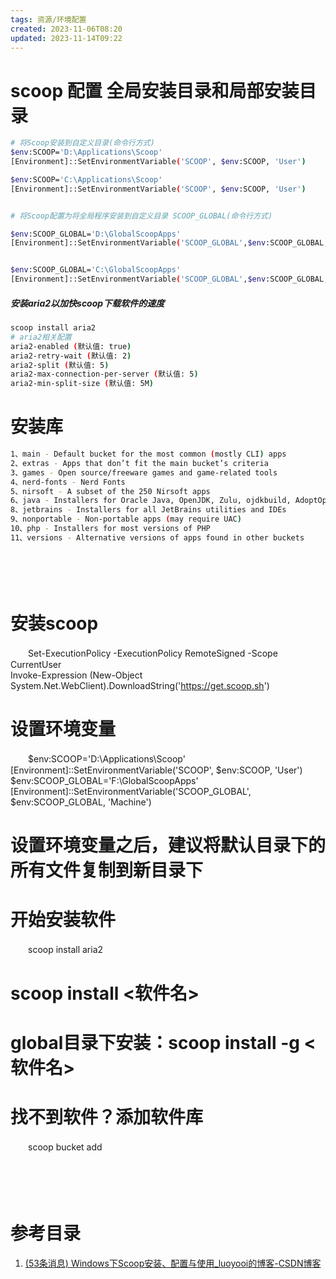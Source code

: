 ```yaml
---
tags: 资源/环境配置
created: 2023-11-06T08:20
updated: 2023-11-14T09:22
---
```

# scoop 配置 全局安装目录和局部安装目录

```bash
# 将Scoop安装到自定义目录(命令行方式)
$env:SCOOP='D:\Applications\Scoop'
[Environment]::SetEnvironmentVariable('SCOOP', $env:SCOOP, 'User')

$env:SCOOP='C:\Applications\Scoop'
[Environment]::SetEnvironmentVariable('SCOOP', $env:SCOOP, 'User')


# 将Scoop配置为将全局程序安装到自定义目录 SCOOP_GLOBAL(命令行方式)
```

```bash
$env:SCOOP_GLOBAL='D:\GlobalScoopApps'
[Environment]::SetEnvironmentVariable('SCOOP_GLOBAL',$env:SCOOP_GLOBAL, 'Machine')


$env:SCOOP_GLOBAL='C:\GlobalScoopApps'
[Environment]::SetEnvironmentVariable('SCOOP_GLOBAL',$env:SCOOP_GLOBAL, 'Machine')

```

##### 安装aria2以加快scoop下载软件的速度

```bash
scoop install aria2
# aria2相关配置
aria2-enabled (默认值: true)
aria2-retry-wait (默认值: 2)
aria2-split (默认值: 5)
aria2-max-connection-per-server (默认值: 5)
aria2-min-split-size (默认值: 5M)

```

# 安装库

```bash
1、main - Default bucket for the most common (mostly CLI) apps
2、extras - Apps that don’t fit the main bucket’s criteria
3、games - Open source/freeware games and game-related tools
4、nerd-fonts - Nerd Fonts
5、nirsoft - A subset of the 250 Nirsoft apps
6、java - Installers for Oracle Java, OpenJDK, Zulu, ojdkbuild, AdoptOpenJDK, 7、Amazon Corretto, BellSoft Liberica & SapMachine
8、jetbrains - Installers for all JetBrains utilities and IDEs
9、nonportable - Non-portable apps (may require UAC)
10、php - Installers for most versions of PHP
11、versions - Alternative versions of apps found in other buckets

```

　　‍

　　‍

# 安装scoop

　　Set-ExecutionPolicy -ExecutionPolicy RemoteSigned -Scope CurrentUser  
Invoke-Expression (New-Object System.Net.WebClient).DownloadString('https://get.scoop.sh')

# 设置环境变量

　　$env:SCOOP='D:\Applications\Scoop'  
[Environment]::SetEnvironmentVariable('SCOOP', $env:SCOOP, 'User')  
$env:SCOOP_GLOBAL='F:\GlobalScoopApps'  
[Environment]::SetEnvironmentVariable('SCOOP_GLOBAL', $env:SCOOP_GLOBAL, 'Machine')

# 设置环境变量之后，建议将默认目录下的所有文件复制到新目录下

# 开始安装软件

　　scoop install aria2

# scoop install <软件名>

# global目录下安装：scoop install -g <软件名>

# 找不到软件？添加软件库

　　scoop bucket add <bucketname>

　　‍

　　‍

# 参考目录

1. [(53条消息) Windows下Scoop安装、配置与使用_luoyooi的博客-CSDN博客](https://blog.csdn.net/luoyooi/article/details/102990113/)
